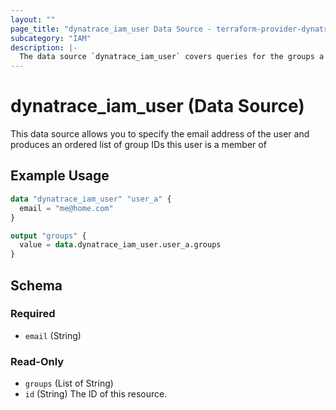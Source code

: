 ```yaml
---
layout: ""
page_title: "dynatrace_iam_user Data Source - terraform-provider-dynatrace"
subcategory: "IAM"
description: |-
  The data source `dynatrace_iam_user` covers queries for the groups a user is a member of
---
```


# dynatrace_iam_user (Data Source)

This data source allows you to specify the email address of the user and produces an ordered list of group IDs this user is a member of

## Example Usage

```terraform
data "dynatrace_iam_user" "user_a" {
  email = "me@home.com"
}

output "groups" {
  value = data.dynatrace_iam_user.user_a.groups
}

```

<!-- schema generated by tfplugindocs -->
## Schema

### Required

- `email` (String)

### Read-Only

- `groups` (List of String)
- `id` (String) The ID of this resource.